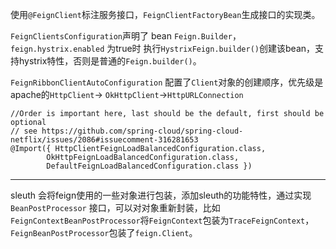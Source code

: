 
使用`@FeignClient`标注服务接口，`FeignClientFactoryBean`生成接口的实现类。

`FeignClientsConfiguration`声明了 bean `Feign.Builder`，`feign.hystrix.enabled` 为true时
执行`HystrixFeign.builder()`创建该bean，支持hystrix特性，否则是普通的`Feign.builder()`。

`FeignRibbonClientAutoConfiguration` 配置了`Client`对象的创建顺序，优先级是apache的`HttpClient`->
`OkHttpClient`->`HttpURLConnection`
```
//Order is important here, last should be the default, first should be optional
// see https://github.com/spring-cloud/spring-cloud-netflix/issues/2086#issuecomment-316281653
@Import({ HttpClientFeignLoadBalancedConfiguration.class,
		OkHttpFeignLoadBalancedConfiguration.class,
		DefaultFeignLoadBalancedConfiguration.class })
```


---
sleuth 会将feign使用的一些对象进行包装，添加sleuth的功能特性，通过实现`BeanPostProcessor`
接口，可以对对象重新封装，比如`FeignContextBeanPostProcessor`将`FeignContext`包装为`TraceFeignContext`，
`FeignBeanPostProcessor`包装了`feign.Client`。
